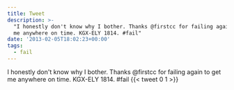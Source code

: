 ```yaml
---
title: Tweet
description: >-
  "I honestly don't know why I bother. Thanks @firstcc for failing again to get
  me anywhere on time. KGX-ELY 1814. #fail"
date: '2013-02-05T18:02:23+00:00'
tags:
  - fail
---
```

I honestly don't know why I bother. Thanks @firstcc for failing again to get me anywhere on time. KGX-ELY 1814. #fail
      {{< tweet 0 1 >}}
    
